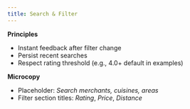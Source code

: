 ```yaml
---
title: Search & Filter
---
```

**Principles**
- Instant feedback after filter change
- Persist recent searches
- Respect rating threshold (e.g., 4.0+ default in examples)

**Microcopy**
- Placeholder: *Search merchants, cuisines, areas*
- Filter section titles: *Rating*, *Price*, *Distance*
